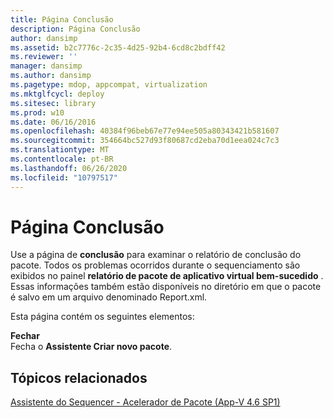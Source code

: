 ```yaml
---
title: Página Conclusão
description: Página Conclusão
author: dansimp
ms.assetid: b2c7776c-2c35-4d25-92b4-6cd8c2bdff42
ms.reviewer: ''
manager: dansimp
ms.author: dansimp
ms.pagetype: mdop, appcompat, virtualization
ms.mktglfcycl: deploy
ms.sitesec: library
ms.prod: w10
ms.date: 06/16/2016
ms.openlocfilehash: 40384f96beb67e77e94ee505a80343421b581607
ms.sourcegitcommit: 354664bc527d93f80687cd2eba70d1eea024c7c3
ms.translationtype: MT
ms.contentlocale: pt-BR
ms.lasthandoff: 06/26/2020
ms.locfileid: "10797517"
---
```

# Página Conclusão


Use a página de **conclusão** para examinar o relatório de conclusão do pacote. Todos os problemas ocorridos durante o sequenciamento são exibidos no painel **relatório de pacote de aplicativo virtual bem-sucedido** . Essas informações também estão disponíveis no diretório em que o pacote é salvo em um arquivo denominado Report.xml.

Esta página contém os seguintes elementos:

<a href="" id="close"></a>**Fechar**  
Fecha o **Assistente Criar novo pacote**.

## Tópicos relacionados


[Assistente do Sequencer - Acelerador de Pacote (App-V 4.6 SP1)](sequencer-wizard---package-accelerator--appv-46-sp1-.md)

 

 





